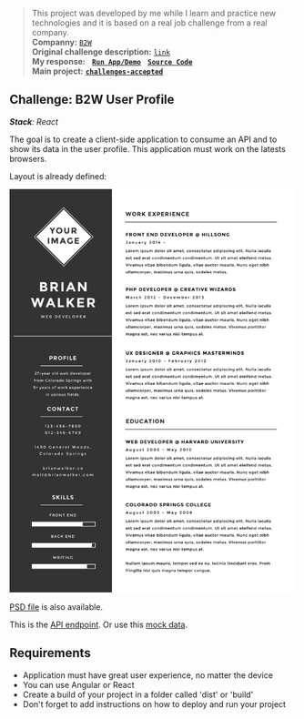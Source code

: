 > This project was developed by me while I learn and practice new technologies and it is based on a real job challenge from a real company.<br/>
> **Companny:** [`B2W`](https://ri.b2w.digital/)<br/>
> **Original challenge description:** [`link`](https://github.com/b2w-marketplace/code-challenge)<br/>
> **My response:**
&nbsp;
[**`Run App/Demo`**](https://blog.andersonmamede.com.br/challenge-b2w-user-profile/app/build/)
&nbsp;
[**`Source Code`**](https://github.com/AndersonMamede/challenge-b2w-user-profile/tree/master/app)<br/>
> **Main project:** [**`challenges-accepted`**](https://github.com/AndersonMamede/challenges-accepted)

## Challenge: B2W User Profile

***Stack**: React*<br/>

The goal is to create a client-side application to consume an API and to show its data in the user profile. This application must work on the latests browsers.

Layout is already defined:

![Layout](layout.jpg)

[PSD file](https://github.com/AndersonMamede/challenge-b2w-user-profile/blob/master/layout-psd.psd) is also available.

This is the [API endpoint](http://www.mocky.io/v2/5a5e38f3330000b0261923a5). Or use this [mock data](https://github.com/AndersonMamede/challenge-b2w-user-profile/blob/master/mock-data.json).

## Requirements

* Application must have great user experience, no matter the device
* You can use Angular or React
* Create a build of your project in a folder called 'dist' or 'build'
* Don't forget to add instructions on how to deploy and run your project
